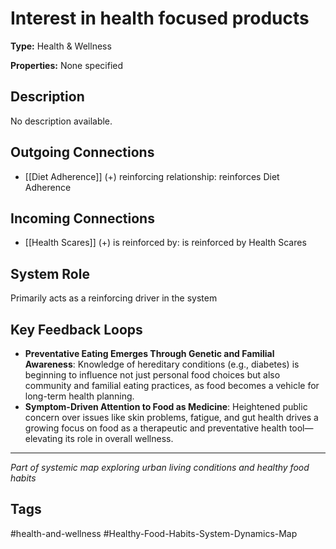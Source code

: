# Interest in health focused products

**Type:** Health & Wellness

**Properties:** None specified

## Description
No description available.

## Outgoing Connections
- [[Diet Adherence]] (+) reinforcing relationship: reinforces Diet Adherence

## Incoming Connections
- [[Health Scares]] (+) is reinforced by: is reinforced by Health Scares

## System Role
Primarily acts as a reinforcing driver in the system

## Key Feedback Loops
- **Preventative Eating Emerges Through Genetic and Familial Awareness**: Knowledge of hereditary conditions (e.g., diabetes) is beginning to influence not just personal food choices but also community and familial eating practices, as food becomes a vehicle for long-term health planning.
- **Symptom-Driven Attention to Food as Medicine**: Heightened public concern over issues like skin problems, fatigue, and gut health drives a growing focus on food as a therapeutic and preventative health tool—elevating its role in overall wellness.

---
*Part of systemic map exploring urban living conditions and healthy food habits*

## Tags
#health-and-wellness #Healthy-Food-Habits-System-Dynamics-Map

